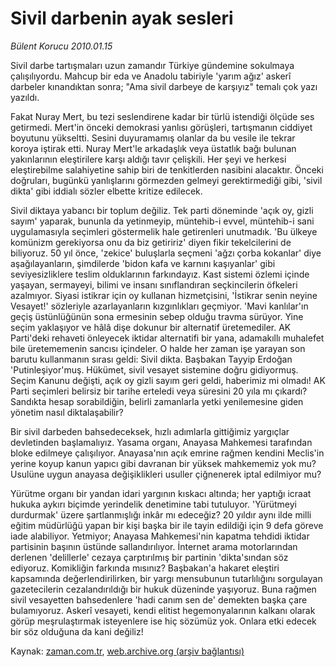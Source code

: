 # Sivil darbenin ayak sesleri

*Bülent Korucu 2010.01.15*

<tr><td class="metin" colspan="2" style="padding-top: 20px; padding-left: 5px; ">Sivil darbe tartışmaları uzun zamandır Türkiye gündemine sokulmaya çalışılıyordu. Mahcup bir eda ve Anadolu tabiriyle 'yarım ağız' askerî darbeler kınandıktan sonra; "Ama sivil darbeye de karşıyız" temalı çok yazı yazıldı.</td></tr><tr><td class="metin" colspan="2" style="padding-top: 20px; padding-left: 5px; "><p>Fakat Nuray Mert, bu tezi seslendirene kadar bir türlü istendiği ölçüde ses getirmedi. Mert'in önceki demokrasi yanlısı görüşleri, tartışmanın ciddiyet boyutunu yükseltti. Sesini duyuramamış olanlar da bu vesile ile tekrar koroya iştirak etti. Nuray Mert'le arkadaşlık veya üstatlık bağı bulunan yakınlarının eleştirilere karşı aldığı tavır çelişkili. Her şeyi ve herkesi eleştirebilme salahiyetine sahip biri de tenkitlerden nasibini alacaktır. Önceki doğruları, bugünkü yanlışlarını görmezden gelmeyi gerektirmediği gibi, 'sivil dikta' gibi iddialı sözler elbette kritize edilecek.
<p> Sivil diktaya yabancı bir toplum değiliz. Tek parti döneminde 'açık oy, gizli sayım' yaparak, bununla da yetinmeyip, müntehib-i evvel, müntehib-i sani uygulamasıyla seçimleri göstermelik hale getirenleri unutmadık. 'Bu ülkeye komünizm gerekiyorsa onu da biz getiririz' diyen fikir tekelcilerini de biliyoruz. 50 yıl önce, 'zekice' buluşlarla seçmeni 'ağzı çorba kokanlar' diye aşağılayanların, şimdilerde 'bidon kafa ve karnını kaşıyanlar' gibi seviyesizliklere teslim olduklarının farkındayız. Kast sistemi özlemi içinde yaşayan, sermayeyi, bilimi ve insanı sınıflandıran seçkincilerin öfkeleri azalmıyor. Siyasi istikrar için oy kullanan hizmetçisini, 'İstikrar senin neyine Vesayet!' sözleriyle azarlayanların kızgınlıkları geçmiyor. 'Mavi kanlılar'ın geçiş üstünlüğünün sona ermesinin sebep olduğu travma sürüyor. Yine seçim yaklaşıyor ve hâlâ dişe dokunur bir alternatif üretemediler. AK Parti'deki rehaveti önleyecek iktidar alternatifi bir yana, adamakıllı muhalefet bile üretememenin sancısı içindeler. O halde her zaman işe yarayan son barutu kullanmanın sırası geldi: Sivil dikta. Başbakan Tayyip Erdoğan 'Putinleşiyor'muş. Hükümet, sivil vesayet sistemine doğru gidiyormuş. Seçim Kanunu değişti, açık oy gizli sayım geri geldi, haberimiz mi olmadı! AK Parti seçimleri belirsiz bir tarihe erteledi veya süresini 20 yıla mı çıkardı? Sandıkta hesap sorabildiğin, belirli zamanlarla yetki yenilemesine giden yönetim nasıl diktalaşabilir?
<p> Bir sivil darbeden bahsedeceksek, hızlı adımlarla gittiğimiz yargıçlar devletinden başlamalıyız. Yasama organı, Anayasa Mahkemesi tarafından bloke edilmeye çalışılıyor. Anayasa'nın açık emrine rağmen kendini Meclis'in yerine koyup kanun yapıcı gibi davranan bir yüksek mahkememiz yok mu? Usulüne uygun anayasa değişiklikleri usuller çiğnenerek iptal edilmiyor mu?
<p> Yürütme organı bir yandan idari yargının kıskacı altında; her yaptığı icraat hukuka aykırı biçimde yerindelik denetimine tabi tutuluyor. 'Yürütmeyi durdurmak' üzere şartlanmışlığı inkâr mı edeceğiz? 20 yıldır aynı ilde milli eğitim müdürlüğü yapan bir kişi başka bir ile tayin edildiği için 9 defa göreve iade alabiliyor. Yetmiyor; Anayasa Mahkemesi'nin kapatma tehdidi iktidar partisinin başının üstünde sallandırılıyor. İnternet arama motorlarından derlenen 'delillerle' cezaya çarptırılmış bir partinin 'dikta'sından söz ediyoruz. Komikliğin farkında mısınız? Başbakan'a hakaret eleştiri kapsamında değerlendirilirken, bir yargı mensubunun tutarlılığını sorgulayan gazetecilerin cezalandırıldığı bir hukuk düzeninde yaşıyoruz. Buna rağmen sivil vesayetten bahsedenlere 'hadi canım sen de' demekten başka çare bulamıyoruz. Askerî vesayeti, kendi elitist hegemonyalarının kalkanı olarak görüp meşrulaştırmak isteyenlere ise hiç sözümüz yok. Onlara etki edecek bir söz olduğuna da kani değiliz! <br/></p></p></p></p></td></tr>

Kaynak: [zaman.com.tr](http://zaman.com.tr/yazar.do?yazino=940399), [web.archive.org (arşiv bağlantısı)](http://web.archive.org/web/20100118072030/http://zaman.com.tr:80/yazar.do?yazino=940399)
